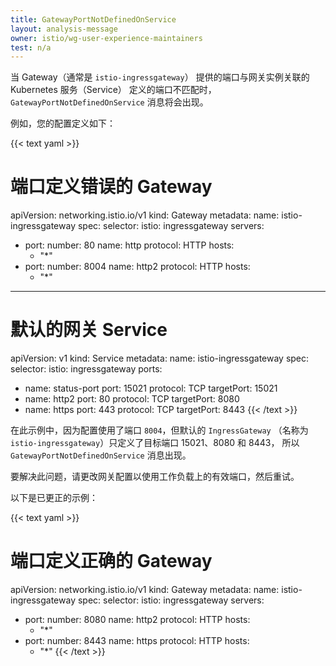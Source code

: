 ```yaml
---
title: GatewayPortNotDefinedOnService
layout: analysis-message
owner: istio/wg-user-experience-maintainers
test: n/a
---
```


当 Gateway（通常是 `istio-ingressgateway`）
提供的端口与网关实例关联的 Kubernetes 服务（Service）
定义的端口不匹配时，`GatewayPortNotDefinedOnService` 消息将会出现。

例如，您的配置定义如下：

{{< text yaml >}}
# 端口定义错误的 Gateway

apiVersion: networking.istio.io/v1
kind: Gateway
metadata:
  name: istio-ingressgateway
spec:
  selector:
    istio: ingressgateway
  servers:
- port:
      number: 80
      name: http
      protocol: HTTP
    hosts:
  - "*"
- port:
      number: 8004
      name: http2
      protocol: HTTP
    hosts:
  - "*"
---

# 默认的网关 Service

apiVersion: v1
kind: Service
metadata:
  name: istio-ingressgateway
spec:
  selector:
    istio: ingressgateway
  ports:
- name: status-port
    port: 15021
    protocol: TCP
    targetPort: 15021
- name: http2
    port: 80
    protocol: TCP
    targetPort: 8080
- name: https
    port: 443
    protocol: TCP
    targetPort: 8443
{{< /text >}}

在此示例中，因为配置使用了端口 `8004`，但默认的 `IngressGateway`
（名称为 `istio-ingressgateway`）只定义了目标端口 15021、8080 和 8443，
所以 `GatewayPortNotDefinedOnService` 消息出现。

要解决此问题，请更改网关配置以使用工作负载上的有效端口，然后重试。

以下是已更正的示例：

{{< text yaml >}}
# 端口定义正确的 Gateway

apiVersion: networking.istio.io/v1
kind: Gateway
metadata:
  name: istio-ingressgateway
spec:
  selector:
    istio: ingressgateway
  servers:
- port:
      number: 8080
      name: http2
      protocol: HTTP
    hosts:
  - "*"
- port:
      number: 8443
      name: https
      protocol: HTTP
    hosts:
  - "*"
{{< /text >}}
